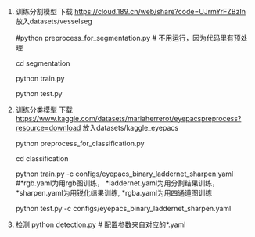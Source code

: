 1. 训练分割模型
    下载 https://cloud.189.cn/web/share?code=UJrmYrFZBzIn
    放入datasets/vesselseg

    #python preprocess_for_segmentation.py # 不用运行，因为代码里有预处理

    cd segmentation

    python train.py

    python test.py

3. 训练分类模型
    下载 https://www.kaggle.com/datasets/mariaherrerot/eyepacspreprocess?resource=download
    放入datasets/kaggle_eyepacs
    
    python preprocess_for_classification.py

    cd classification

    python train.py -c configs/eyepacs_binary_laddernet_sharpen.yaml 
    #*rgb.yaml为用rgb图训练， *laddernet.yaml为用分割结果训练， *sharpen.yaml为用锐化结果训练, *rgba.yaml为用四通道图训练

    python test.py -c configs/eyepacs_binary_laddernet_sharpen.yaml

4. 检测
    python detection.py # 配置参数来自对应的*.yaml